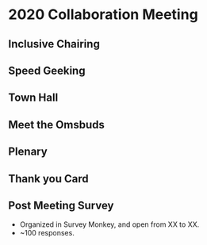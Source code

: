 # 2020 Collaboration Meeting 

## Inclusive Chairing

## Speed Geeking

## Town Hall

## Meet the Omsbuds

## Plenary

## Thank you Card

## Post Meeting Survey
- Organized in Survey Monkey, and open from XX to XX. 
- ~100 responses.
